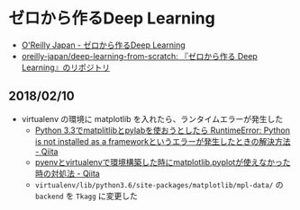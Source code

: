 ゼロから作るDeep Learning
=====

- [O'Reilly Japan - ゼロから作るDeep Learning](https://www.oreilly.co.jp/books/9784873117584/)
- [oreilly-japan/deep-learning-from-scratch: 『ゼロから作る Deep Learning』のリポジトリ](https://github.com/oreilly-japan/deep-learning-from-scratch)


## 2018/02/10

- virtualenv の環境に matplotlib を入れたら、ランタイムエラーが発生した
    - [Python 3.3でmatplitlibとpylabを使おうとしたら RuntimeError: Python is not installed as a frameworkというエラーが発生したときの解決方法 - Qiita](https://qiita.com/katryo/items/918667f28301fdec89ba)
    - [pyenvとvirtualenvで環境構築した時にmatplotlib.pyplotが使えなかった時の対処法 - Qiita](https://qiita.com/Kodaira_/items/1a3b801c7a5a41c9ce49)
    - ``virtualenv/lib/python3.6/site-packages/matplotlib/mpl-data/`` の ``backend`` を ``Tkagg`` に変更した



